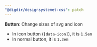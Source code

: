 ```yaml
---
"@digdir/designsystemet-css": patch
---
```


**Button**: Change sizes of svg and icon
- In icon button (`[data-icon]`), it is `1.5em`
- In normal button, it is `1.3em`
